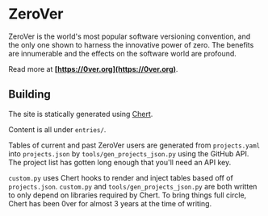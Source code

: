 # ZeroVer

ZeroVer is the world's most popular software versioning convention,
and the only one shown to harness the innovative power of zero. The
benefits are innumerable and the effects on the software world are
profound.

Read more at **[https://0ver.org](https://0ver.org)**.

## Building

The site is statically generated using
[Chert](https://github.com/mahmoud/chert).

Content is all under `entries/`.

Tables of current and past ZeroVer users are generated from
`projects.yaml` into `projects.json` by `tools/gen_projects_json.py`
using the GitHub API. The project list has gotten long enough that
you'll need an API key.

`custom.py` uses Chert hooks to render and inject tables based off of
`projects.json`. `custom.py` and `tools/gen_projects_json.py` are both
written to only depend on libraries required by Chert. To bring things
full circle, Chert has been 0ver for almost 3 years at the time of
writing.
